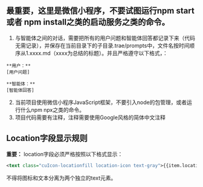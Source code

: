 ## 最重要，这里是微信小程序，不要试图运行npm start 或者 npm install之类的启动服务之类的命令。

1. 与智能体之间的对话，需要把所有的用户问题和智能体回答都记录下来（代码无需记录），并保存在当前目录下的子目录.trae/prompts中，文件名按时间顺序从1.xxxx.md（xxxx为总结的标题）。并且严格遵守以下格式，：
```
**用户：** 
[用户问题]

**智能体：** 
[智能体回答]
```
2. 当前项目使用微信小程序JavaScript框架，不要引入node的包管理，或者运行什么npm npx之类的命令。
3. 项目代码需要有注释，注释需要使用Google风格的简体中文注释

## Location字段显示规则
**重要：** location字段必须严格按照以下格式显示：
```xml
<text class="cuIcon-locationfill location-icon text-gray">{{item.location}}</text>
```
不得将图标和文本分离为两个独立的text元素。
